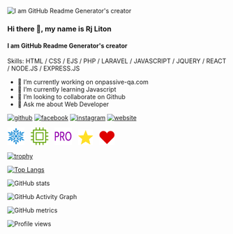 
![I am GitHub Readme Generator's creator](https://scontent.fdoh12-1.fna.fbcdn.net/v/t1.6435-9/162347767_511844029980660_8372214348339803862_n.jpg?_nc_cat=100&ccb=1-7&_nc_sid=8bfeb9&_nc_ohc=0e5O_2oE1hEAX_eG2Xy&_nc_ht=scontent.fdoh12-1.fna&oh=00_AfBo8n4YUy0hUHDnF0yy1PyEZcQwak0zyaC3-4aSnMaGiQ&oe=65174ED4)

### Hi there 👋, my name is Rj Liton
#### I am GitHub Readme Generator's creator



Skills: HTML / CSS / EJS / PHP / LARAVEL / JAVASCRIPT / JQUERY / REACT / NODE.JS / EXPRESS.JS

- 🔭 I’m currently working on onpassive-qa.com 
- 🌱 I’m currently learning Javascript 
- 👯 I’m looking to collaborate on Github 
- 💬 Ask me about Web Developer 


[<img src='https://cdn.jsdelivr.net/npm/simple-icons@3.0.1/icons/github.svg' alt='github' height='40'>](https://github.com/litondas-rj)  [<img src='https://cdn.jsdelivr.net/npm/simple-icons@3.0.1/icons/facebook.svg' alt='facebook' height='40'>](https://www.facebook.com/litondas)  [<img src='https://cdn.jsdelivr.net/npm/simple-icons@3.0.1/icons/instagram.svg' alt='instagram' height='40'>](https://www.instagram.com/rjraj831/)  [<img src='https://cdn.jsdelivr.net/npm/simple-icons@3.0.1/icons/icloud.svg' alt='website' height='40'>](onpassive-qa.com)  

<a href='https://archiveprogram.github.com/'><img src='https://raw.githubusercontent.com/acervenky/animated-github-badges/master/assets/acbadge.gif' width='40' height='40'></a> <a href='https://docs.github.com/en/developers'><img src='https://raw.githubusercontent.com/acervenky/animated-github-badges/master/assets/devbadge.gif' width='40' height='40'></a> <a href='https://github.com/pricing'><img src='https://raw.githubusercontent.com/acervenky/animated-github-badges/master/assets/pro.gif' width='40' height='40'></a> <a href='https://stars.github.com/'><img src='https://raw.githubusercontent.com/acervenky/animated-github-badges/master/assets/starbadge.gif' width='35' height='35'></a> <a href='https://docs.github.com/en/github/supporting-the-open-source-community-with-github-sponsors'><img src='https://raw.githubusercontent.com/acervenky/animated-github-badges/master/assets/sponsorbadge.gif' width='35' height='35'></a> 

[![trophy](https://github-profile-trophy.vercel.app/?username=litondas-rj)](https://github.com/ryo-ma/github-profile-trophy)

[![Top Langs](https://github-readme-stats.vercel.app/api/top-langs/?username=litondas-rj)](https://github.com/anuraghazra/github-readme-stats)

![GitHub stats](https://github-readme-stats.vercel.app/api?username=litondas-rj&show_icons=true&count_private=true)  

![GitHub Activity Graph](https://activity-graph.herokuapp.com/graph?username=litondas-rj)  

![GitHub metrics](https://metrics.lecoq.io/litondas-rj)  

![Profile views](https://gpvc.arturio.dev/litondas-rj)  
